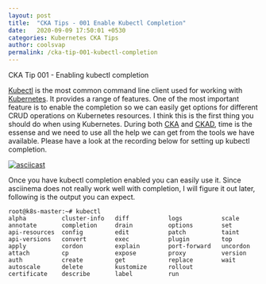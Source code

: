 ```yaml
---
layout: post
title:  "CKA Tips - 001 Enable Kubectl Completion"
date:   2020-09-09 17:50:01 +0530
categories: Kubernetes CKA Tips
author: coolsvap
permalink: /cka-tip-001-kubectl-completion
---
```

CKA Tip 001 - Enabling kubectl completion

[Kubectl][1] is the most common command line client used for working with [Kubernetes][2]. It provides a range of features. One of the most important feature is to enable the completion so we can easily get options for different CRUD operations on Kubernetes resources. I think this is the first thing you should do when using Kubernetes. During both [CKA][3] and [CKAD][4], time is the essense and we need to use all the help we can get from the tools we have available. Please have a look at the recording below for setting up kubectl completion.

[![asciicast](https://asciinema.org/a/358692.svg)](https://asciinema.org/a/358692)

Once you have kubectl completion enabled you can easily use it. Since asciinema does not really work well with completion, I will figure it out later, following is the output you can expect.

```
root@k8s-master:~# kubectl
alpha          cluster-info   diff           logs           scale
annotate       completion     drain          options        set
api-resources  config         edit           patch          taint
api-versions   convert        exec           plugin         top
apply          cordon         explain        port-forward   uncordon
attach         cp             expose         proxy          version
auth           create         get            replace        wait
autoscale      delete         kustomize      rollout
certificate    describe       label          run
```
[1]: https://kubernetes.io/docs/reference/kubectl/overview/
[2]: https://kubernetes.io/
[3]: https://www.cncf.io/certification/cka/
[4]: https://www.cncf.io/certification/ckad/
